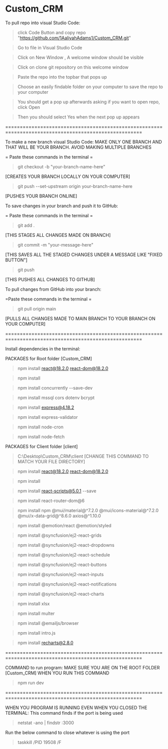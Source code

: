﻿# Custom_CRM
To pull repo into visual Studio Code:

> click Code Button and copy repo "https://github.com/1AaliyahAdams1/Custom_CRM.git"

> Go to file in Visual Studio Code

> Click on New Window , A welcome window should be visible

> Click on clone git repository on this welcome window

> Paste the repo into the topbar that pops up

> Choose an easily findable folder on your computer to save the repo to your computer

> You should get a pop up afterwards asking if you want to open repo, click Open

> Then you should select Yes when the next pop up appears

=====================================================================================================

To make a new branch visual Studio Code:
MAKE ONLY ONE BRANCH AND THAT WILL BE YOUR BRANCH. AVOID MAKING MULTIPLE BRANCHES

= Paste these commands in the terminal = 

> git checkout -b "your-branch-name-here"

[CREATES YOUR BRANCH LOCALLY ON YOUR COMPUTER]

> git push --set-upstream origin your-branch-name-here

[PUSHES YOUR BRANCH ONLINE]

To save changes in your branch and push it to GitHub:

= Paste these commands in the terminal =

> git add .

[THIS STAGES ALL CHANGES MADE ON BRANCH]

> git commit -m "your-message-here"

[THIS SAVES ALL THE STAGED CHANGES UNDER A MESSAGE LIKE "FIXED BUTTON"]

> git push

[THIS PUSHES ALL CHANGES TO GITHUB]

To pull changes from GitHub into your branch:

=Paste these commands in the terminal =

> git pull origin main

[PULLS ALL CHANGES MADE TO MAIN BRANCH TO YOUR BRANCH ON YOUR COMPUTER]


=====================================================================================================


Install dependencies in the terminal:

PACKAGES for Root folder [Custom_CRM]
> npm install react@18.2.0 react-dom@18.2.0

> npm install

> npm install concurrently --save-dev

> npm install mssql cors dotenv bcrypt

> npm install express@4.18.2

> npm install express-validator

> npm install node-cron

> npm install node-fetch


PACKAGES for Client folder [client]
> C:\Desktop\Custom_CRM\client [CHANGE THIS COMMAND TO MATCH YOUR FILE DIRECTORY]

> npm install react@18.2.0 react-dom@18.2.0

> npm install

> npm install react-scripts@5.0.1 --save

> npm install react-router-dom@6

> npm install npm  @mui/material@^7.2.0 @mui/icons-material@^7.2.0 @mui/x-data-grid@^8.6.0 axios@^1.10.0

> npm install @emotion/react @emotion/styled

> npm install @syncfusion/ej2-react-grids

> npm install @syncfusion/ej2-react-dropdowns

> npm install @syncfusion/ej2-react-schedule

> npm install @syncfusion/ej2-react-buttons

> npm install @syncfusion/ej2-react-inputs

> npm install @syncfusion/ej2-react-notifications

> npm install @syncfusion/ej2-react-charts

> npm install xlsx

> npm install multer

> npm install @emailjs/browser

> npm install intro.js

> npm install recharts@2.8.0

=====================================================================================================

COMMAND to run program:
MAKE SURE YOU ARE ON THE ROOT FOLDER [Custom_CRM] WHEN YOU RUN THIS COMMAND
> npm run dev

=====================================================================================================

WHEN YOU PROGRAM IS RUNNING EVEN WHEN YOU CLOSED THE TERMINAL:
This command finds if the port is being used
> netstat -ano | findstr :3000

Run the below command to close whatever is using the port

>taskkill /PID 19508 /F
